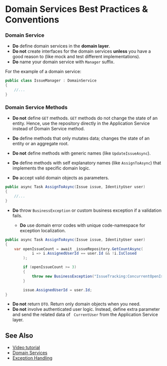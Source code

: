 # Domain Services Best Practices & Conventions

### Domain Service

- **Do** define domain services in the **domain layer**.
- **Do not** create interfaces for the domain services **unless** you have a good reason to (like mock and test different implementations).
- **Do** name your domain service with `Manager` suffix.

For the example of a domain service:
```cs
public class IssueManager : DomainService
{
	//...
}
```

### Domain Service Methods

- **Do not** define `GET` methods. `GET` methods do not change the state of an entity. Hence, use the repository directly in the Application Service instead of Domain Service method.

- **Do** define methods that only mutates data; changes the state of an entity or an aggregate root.

- **Do not** define methods with generic names (like `UpdateIssueAsync`). 

- **Do** define methods with self explanatory names (like `AssignToAsync`) that implements the specific domain logic.


- **Do** accept valid domain objects as parameters.

```cs
public async Task AssignToAsync(Issue issue, IdentityUser user)
{
    //...
}
```

- **Do** throw `BusinessException` or custom business exception if a validation fails.

  - **Do** use domain error codes with unique code-namespace for exception localization.

```cs
public async Task AssignToAsync(Issue issue, IdentityUser user)
{
    var openIssueCount = await _issueRepository.GetCountAsync(
            i => i.AssignedUserId == user.Id && !i.IsClosed
        );

        if (openIssueCount >= 3)
        {
            throw new BusinessException("IssueTracking:ConcurrentOpenIssueLimit");
        }

        issue.AssignedUserId = user.Id;
}
```

- **Do not** return `DTO`. Return only domain objects when you need.
- **Do not** involve authenticated user logic. Instead, define extra parameter and send the related data of ` CurrentUser` from the Application Service layer.



## See Also

* [Video tutorial](https://abp.io/video-courses/essentials/domain-services)
* [Domain Services](../domain-driven-design/domain-services.md)
* [Exception Handling](../../fundamentals/exception-handling.md)